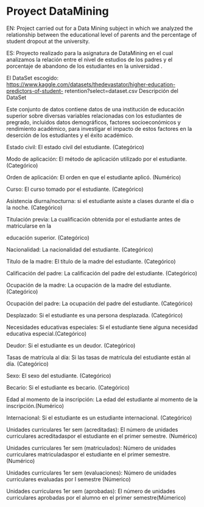 # Proyect DataMining
EN: Project carried out for a Data Mining subject in which we analyzed the relationship between the educational level of parents and the percentage of student dropout at the university.

ES: Proyecto realizado para la asignatura de DataMining en el cual analizamos la relación entre el nivel de estudios de los padres y el porcentaje de abandono de los estudiantes en la universidad .

El DataSet escogido:
https://www.kaggle.com/datasets/thedevastator/higher-education-predictors-of-student-
retention?select=dataset.csv
Descripción del DataSet

Este conjunto de datos contiene datos de una institución de educación superior sobre diversas
variables relacionadas con los estudiantes de pregrado, incluidos datos demográficos, factores
socioeconómicos y rendimiento académico, para investigar el impacto de estos factores en la
deserción de los estudiantes y el éxito académico.

Estado civil: El estado civil del estudiante. (Categórico)

Modo de aplicación: El método de aplicación utilizado por el estudiante. (Categórico)

Orden de aplicación: El orden en que el estudiante aplicó. (Numérico)

Curso: El curso tomado por el estudiante. (Categórico)

Asistencia diurna/nocturna: si el estudiante asiste a clases durante el día o la noche. (Categórico)

Titulación previa: La cualificación obtenida por el estudiante antes de matricularse en la

educación superior. (Categórico)

Nacionalidad: La nacionalidad del estudiante. (Categórico)

Título de la madre: El título de la madre del estudiante. (Categórico)

Calificación del padre: La calificación del padre del estudiante. (Categórico)

Ocupación de la madre: La ocupación de la madre del estudiante. (Categórico)

Ocupación del padre: La ocupación del padre del estudiante. (Categórico)

Desplazado: Si el estudiante es una persona desplazada. (Categórico)

Necesidades educativas especiales: Si el estudiante tiene alguna necesidad educativa especial.(Categórico)

Deudor: Si el estudiante es un deudor. (Categórico)

Tasas de matrícula al día: Si las tasas de matrícula del estudiante están al día. (Categórico)

Sexo: El sexo del estudiante. (Categórico)

Becario: Si el estudiante es becario. (Categórico)

Edad al momento de la inscripción: La edad del estudiante al momento de la inscripción.(Numérico)

Internacional: Si el estudiante es un estudiante internacional. (Categórico)

Unidades curriculares 1er sem (acreditadas): El número de unidades curriculares acreditadaspor el estudiante en el primer semestre. (Numérico)

Unidades curriculares 1er sem (matriculados): Número de unidades curriculares matriculadaspor el estudiante en el primer semestre. (Numérico)

Unidades curriculares 1er sem (evaluaciones): Número de unidades curriculares evaluadas por l semestre (Númerico)

Unidades curriculares 1er sem (aprobadas): El número de unidades curriculares aprobadas por el alumno en el primer semestre(Múmerico)

